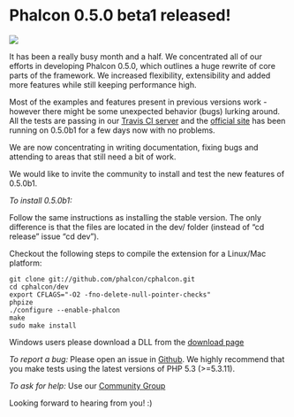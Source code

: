 <!--
slug: phalcon-0-5-0-beta1-released
date: Tue Aug 28 2012 05:36:00 GMT-0400 (EDT)
tags: php, mvc, frameworks, release, 0.5.0
title: Phalcon 0.5.0 beta1 released!
id: 30325463805
link: http://blog.phalconphp.com/post/30325463805/phalcon-0-5-0-beta1-released
raw: {"blog_name":"phalconphp","id":30325463805,"post_url":"http://blog.phalconphp.com/post/30325463805/phalcon-0-5-0-beta1-released","slug":"phalcon-0-5-0-beta1-released","type":"text","date":"2012-08-28 09:36:00 GMT","timestamp":1346146560,"state":"published","format":"html","reblog_key":"EAVDAdbu","tags":["php","mvc","frameworks","release","0.5.0"],"short_url":"http://tmblr.co/Z6PumvSFYThz","highlighted":[],"note_count":0,"source_url":"http://github.com/phalcon/cphalcon","source_title":"github.com","title":"Phalcon 0.5.0 beta1 released!","body":"<p><img src=\"http://i.qkme.me/355ovv.jpg\"/></p>\n<p>It has been a really busy month and a half. We concentrated all of our efforts in developing Phalcon 0.5.0, which outlines a huge rewrite of core parts of the framework. We increased flexibility, extensibility and added more features while still keeping performance high.</p>\n<p>Most of the examples and features present in previous versions work - however there might be some unexpected behavior (bugs) lurking around. All the tests are passing in our <a href=\"http://travis-ci.org/#!/phalcon/cphalcon/jobs/2247188\">Travis CI server</a> and the <a href=\"http://phalconphp.com\">official site</a> has been running on 0.5.0b1 for a few days now with no problems.</p>\n<p>We are now concentrating in writing documentation, fixing bugs and attending to areas that still need a bit of work.</p>\n<p>We would like to invite the community to install and test the new features of 0.5.0b1.</p>\n<p><em>To install 0.5.0b1:</em></p>\n<p>Follow the same instructions as installing the stable version. The only difference is that the files are located in the dev/ folder (instead of “cd release” issue “cd dev”).</p>\n<p>Checkout the following steps to compile the extension for a Linux/Mac platform:</p>\n<pre class=\"sh_sh\">git clone git://github.com/phalcon/cphalcon.git\ncd cphalcon/dev\nexport CFLAGS=\"-O2 -fno-delete-null-pointer-checks\"\nphpize\n./configure --enable-phalcon \nmake \nsudo make install <br/></pre>\n<p>Windows users please download a DLL from the <a href=\"http://phalconphp.com/download\">download page</a></p>\n<p><em>To report a bug:</em> Please open an issue in <a href=\"https://github.com/phalcon/cphalcon/issues?state=open\">Github</a>. <span id=\"result_box\"><span class=\"hps\">We highly recommend</span> <span class=\"hps\">that you make</span> <span class=\"hps\">tests using</span> <span class=\"hps\">the</span> <span class=\"hps\">latest versions of</span> <span class=\"hps\">PHP 5.3</span><span> (&gt;=5.3.11).</span></span></p>\n<div><em>To ask for help:</em> Use our <a href=\"https://groups.google.com/forum/#!forum/phalcon\">Community Group</a></div>\n<p>Looking forward to hearing from you! :)</p>","reblog":{"tree_html":"","comment":"<p><img src=\"http://i.qkme.me/355ovv.jpg\"></p>\n<p>It has been a really busy month and a half. We concentrated all of our efforts in developing Phalcon 0.5.0, which outlines a huge rewrite of core parts of the framework. We increased flexibility, extensibility and added more features while still keeping performance high.</p>\n<p>Most of the examples and features present in previous versions work - however there might be some unexpected behavior (bugs) lurking around. All the tests are passing in our <a href=\"http://travis-ci.org/#!/phalcon/cphalcon/jobs/2247188\">Travis CI server</a> and the <a href=\"http://phalconphp.com\">official site</a> has been running on 0.5.0b1 for a few days now with no problems.</p>\n<p>We are now concentrating in writing documentation, fixing bugs and attending to areas that still need a bit of work.</p>\n<p>We would like to invite the community to install and test the new features of 0.5.0b1.</p>\n<p><em>To install 0.5.0b1:</em></p>\n<p>Follow the same instructions as installing the stable version. The only difference is that the files are located in the dev/ folder (instead of &ldquo;cd release&rdquo; issue &ldquo;cd dev&rdquo;).</p>\n<p>Checkout the following steps to compile the extension for a Linux/Mac platform:</p>\n<pre class=\"sh_sh\">git clone git://github.com/phalcon/cphalcon.git\ncd cphalcon/dev\nexport CFLAGS=\"-O2 -fno-delete-null-pointer-checks\"\nphpize\n./configure --enable-phalcon \nmake \nsudo make install <br></pre>\n<p>Windows users please download a DLL from the <a href=\"http://phalconphp.com/download\">download page</a></p>\n<p><em>To report a bug:</em> Please open an issue in <a href=\"https://github.com/phalcon/cphalcon/issues?state=open\">Github</a>. <span id=\"result_box\"><span class=\"hps\">We highly recommend</span> <span class=\"hps\">that you make</span> <span class=\"hps\">tests using</span> <span class=\"hps\">the</span> <span class=\"hps\">latest versions of</span> <span class=\"hps\">PHP 5.3</span><span> (&gt;=5.3.11).</span></span></p>\n<div><em>To ask for help:</em> Use our <a href=\"https://groups.google.com/forum/#!forum/phalcon\">Community Group</a></div>\n<p>Looking forward to hearing from you! :)</p>"},"trail":[{"blog":{"name":"phalconphp","theme":{"header_full_width":1117,"header_full_height":426,"header_focus_width":758,"header_focus_height":426,"avatar_shape":"square","background_color":"#FAFAFA","body_font":"Helvetica Neue","header_bounds":"0,937,426,179","header_image":"http://static.tumblr.com/be2b0380984b972b47699d457f4c0ffb/ivjir8a/815nn0qo7/tumblr_static_28z87js742xwowwo0kco04ogs.jpg","header_image_focused":"http://static.tumblr.com/be2b0380984b972b47699d457f4c0ffb/ivjir8a/laHnn0qo9/tumblr_static_tumblr_static_28z87js742xwowwo0kco04ogs_focused_v3.jpg","header_image_scaled":"http://static.tumblr.com/be2b0380984b972b47699d457f4c0ffb/ivjir8a/815nn0qo7/tumblr_static_28z87js742xwowwo0kco04ogs_2048_v2.jpg","header_stretch":true,"link_color":"#529ECC","show_avatar":true,"show_description":true,"show_header_image":true,"show_title":true,"title_color":"#444444","title_font":"Gibson","title_font_weight":"bold"}},"post":{"id":"30325463805"},"content":"<p><img src=\"http://i.qkme.me/355ovv.jpg\"></p>\n<p>It has been a really busy month and a half. We concentrated all of our efforts in developing Phalcon 0.5.0, which outlines a huge rewrite of core parts of the framework. We increased flexibility, extensibility and added more features while still keeping performance high.</p>\n<p>Most of the examples and features present in previous versions work - however there might be some unexpected behavior (bugs) lurking around. All the tests are passing in our <a href=\"http://travis-ci.org/#!/phalcon/cphalcon/jobs/2247188\">Travis CI server</a> and the <a href=\"http://phalconphp.com\">official site</a> has been running on 0.5.0b1 for a few days now with no problems.</p>\n<p>We are now concentrating in writing documentation, fixing bugs and attending to areas that still need a bit of work.</p>\n<p>We would like to invite the community to install and test the new features of 0.5.0b1.</p>\n<p><em>To install 0.5.0b1:</em></p>\n<p>Follow the same instructions as installing the stable version. The only difference is that the files are located in the dev/ folder (instead of “cd release” issue “cd dev”).</p>\n<p>Checkout the following steps to compile the extension for a Linux/Mac platform:</p>\n<pre class=\"sh_sh\">git clone git://github.com/phalcon/cphalcon.git\ncd cphalcon/dev\nexport CFLAGS=\"-O2 -fno-delete-null-pointer-checks\"\nphpize\n./configure --enable-phalcon \nmake \nsudo make install <br></pre>\n<p>Windows users please download a DLL from the <a href=\"http://phalconphp.com/download\">download page</a></p>\n<p><em>To report a bug:</em> Please open an issue in <a href=\"https://github.com/phalcon/cphalcon/issues?state=open\">Github</a>. <span id=\"result_box\"><span class=\"hps\">We highly recommend</span> <span class=\"hps\">that you make</span> <span class=\"hps\">tests using</span> <span class=\"hps\">the</span> <span class=\"hps\">latest versions of</span> <span class=\"hps\">PHP 5.3</span><span> (>=5.3.11).</span></span></p>\n<div><em>To ask for help:</em> Use our <a href=\"https://groups.google.com/forum/#!forum/phalcon\">Community Group</a></div>\n<p>Looking forward to hearing from you! :)</p>","content_raw":"<p><img src=\"http://i.qkme.me/355ovv.jpg\"></p>\r\n<p>It has been a really busy month and a half. We concentrated all of our efforts in developing Phalcon 0.5.0, which outlines a huge rewrite of core parts of the framework. We increased flexibility, extensibility and added more features while still keeping performance high.</p>\r\n<p>Most of the examples and features present in previous versions work - however there might be some unexpected behavior (bugs) lurking around. All the tests are passing in our <a href=\"http://travis-ci.org/#!/phalcon/cphalcon/jobs/2247188\">Travis CI server</a> and the <a href=\"http://phalconphp.com\">official site</a> has been running on 0.5.0b1 for a few days now with no problems.</p>\r\n<p>We are now concentrating in writing documentation, fixing bugs and attending to areas that still need a bit of work.</p>\r\n<p>We would like to invite the community to install and test the new features of 0.5.0b1.</p>\r\n<p><em>To install 0.5.0b1:</em></p>\r\n<p>Follow the same instructions as installing the stable version. The only difference is that the files are located in the dev/ folder (instead of &ldquo;cd release&rdquo; issue &ldquo;cd dev&rdquo;).</p>\r\n<p>Checkout the following steps to compile the extension for a Linux/Mac platform:</p>\r\n<pre class=\"sh_sh\">git clone git://github.com/phalcon/cphalcon.git\r\ncd cphalcon/dev\r\nexport CFLAGS=\"-O2 -fno-delete-null-pointer-checks\"\r\nphpize\r\n./configure --enable-phalcon \r\nmake \r\nsudo make install <br></pre>\r\n<p>Windows users please download a DLL from the <a href=\"http://phalconphp.com/download\">download page</a></p>\r\n<p><em>To report a bug:</em> Please open an issue in <a href=\"https://github.com/phalcon/cphalcon/issues?state=open\">Github</a>. <span id=\"result_box\"><span class=\"hps\">We highly recommend</span> <span class=\"hps\">that you make</span> <span class=\"hps\">tests using</span> <span class=\"hps\">the</span> <span class=\"hps\">latest versions of</span> <span class=\"hps\">PHP 5.3</span><span> (&gt;=5.3.11).</span></span></p>\r\n<div><em>To ask for help:</em> Use our <a href=\"https://groups.google.com/forum/#!forum/phalcon\">Community Group</a></div>\r\n<p>Looking forward to hearing from you! :)</p>","is_current_item":true,"is_root_item":true}]}
publish: 2012-08-028
-->


Phalcon 0.5.0 beta1 released!
=============================

![](http://i.qkme.me/355ovv.jpg)

It has been a really busy month and a half. We concentrated all of our
efforts in developing Phalcon 0.5.0, which outlines a huge rewrite of
core parts of the framework. We increased flexibility, extensibility and
added more features while still keeping performance high.

Most of the examples and features present in previous versions work -
however there might be some unexpected behavior (bugs) lurking around.
All the tests are passing in our [Travis CI
server](http://travis-ci.org/#!/phalcon/cphalcon/jobs/2247188) and the
[official site](http://phalconphp.com) has been running on 0.5.0b1 for a
few days now with no problems.

We are now concentrating in writing documentation, fixing bugs and
attending to areas that still need a bit of work.

We would like to invite the community to install and test the new
features of 0.5.0b1.

*To install 0.5.0b1:*

Follow the same instructions as installing the stable version. The only
difference is that the files are located in the dev/ folder (instead of
“cd release” issue “cd dev”).

Checkout the following steps to compile the extension for a Linux/Mac
platform:

~~~~ {.sh_sh}
git clone git://github.com/phalcon/cphalcon.git
cd cphalcon/dev
export CFLAGS="-O2 -fno-delete-null-pointer-checks"
phpize
./configure --enable-phalcon 
make 
sudo make install 
~~~~

Windows users please download a DLL from the [download
page](http://phalconphp.com/download)

*To report a bug:* Please open an issue in
[Github](https://github.com/phalcon/cphalcon/issues?state=open). We
highly recommend that you make tests using the latest versions of PHP
5.3 (\>=5.3.11).

*To ask for help:* Use our [Community
Group](https://groups.google.com/forum/#!forum/phalcon)

Looking forward to hearing from you! :)

